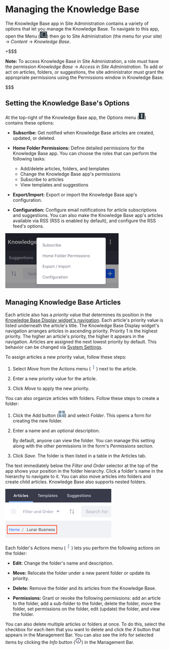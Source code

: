 # Managing the Knowledge Base

The Knowledge Base app in Site Administration contains a variety of options that 
let you manage the Knowledge Base. To navigate to this app, open the Menu 
(![Menu](../../../../images/icon-menu.png)) then go to Site Administration (the 
menu for your site) &rarr; *Content* &rarr; *Knowledge Base*. 

+$$$

**Note:** To access Knowledge Base in Site Administration, a role must have the 
permission *Knowledge Base* &rarr; *Access in Site Administration*. To add or 
act on articles, folders, or suggestions, the site administrator must grant the 
appropriate permissions using the Permissions window in Knowledge Base. 

$$$

## Setting the Knowledge Base's Options

At the top-right of the Knowledge Base app, the Options menu 
(![Options](../../../../images/icon-options.png)) contains these options: 

-   **Subscribe:** Get notified when Knowledge Base articles are created, 
    updated, or deleted. 

-   **Home Folder Permissions:** Define detailed permissions for the Knowledge 
    Base app. You can choose the roles that can perform the following tasks: 

    -   Add/delete articles, folders, and templates 
    -   Change the Knowledge Base app's permissions 
    -   Subscribe to articles
    -   View templates and suggestions

-   **Export/Import:** Export or import the Knowledge Base app's configuration. 

-   **Configuration:** Configure email notifications for article subscriptions 
    and suggestions. You can also make the Knowledge Base app's articles 
    available via RSS (RSS is enabled by default), and configure the RSS feed's 
    options. 

![Figure 1: The Knowledge Base App's options.](../../../../images/kb-admin-options.png)

## Managing Knowledge Base Articles

Each article also has a *priority* value that determines its position in the 
[Knowledge Base Display widget's navigation](liferay.com). 
Each article's priority value is listed underneath the article's title. The 
Knowledge Base Display widget's navigation arranges articles in ascending 
priority. Priority 1 is the highest priority. The higher an article's priority, 
the higher it appears in the navigation. Articles are assigned the next lowest 
priority by default. This behavior can be changed via 
[System Settings](liferay.com). 

To assign articles a new priority value, follow these steps: 

1.  Select *Move* from the Actions menu 
    (![Actions](../../../../images/icon-actions.png)) next to the article. 

2.  Enter a new priority value for the article. 

3.  Click *Move* to apply the new priority. 

You can also organize articles with folders. Follow these steps to create a 
folder:

1.  Click the Add button
    (![Add](../../../../images/icon-portlet-add-control.png)) and select 
    *Folder*. This opens a form for creating the new folder. 

2.  Enter a name and an optional description. 

    By default, anyone can view the folder. You can manage this setting along 
    with the other permissions in the form's *Permissions* section. 

3.  Click *Save*. The folder is then listed in a table in the Articles tab. 

The text immediately below the *Filter and Order* selector at the top of the 
app shows your position in the folder hierarchy. Click a folder's name in the 
hierarchy to navigate to it. You can also move articles into folders and create 
child articles. Knowledge Base also supports nested folders.

![Figure 2: This screenshot uses a red box to highlight the text that indicates the current position in the folder hierarchy.](../../../../images/kb-admin-folder-hierarchy.png)

Each folder's Actions menu 
(![Actions](../../../../images/icon-actions.png)) lets you perform the following 
actions on the folder: 

-   **Edit:** Change the folder's name and description.

-   **Move:** Relocate the folder under a new parent folder or update its
    priority. 

-   **Delete:** Remove the folder and its articles from the Knowledge Base. 

-   **Permissions:** Grant or revoke the following permissions: add an article 
    to the folder, add a sub-folder to the folder, delete the folder, move the 
    folder, set permissions on the folder, edit (update) the folder, and view 
    the folder. 

You can also delete multiple articles or folders at once. To do this, select the 
checkbox for each item that you want to delete and click the *X* button that 
appears in the Management Bar. You can also see the info for selected items by 
clicking the *Info* button 
(![Info](../../../../images/icon-information-dm.png)) in the Management Bar. 
